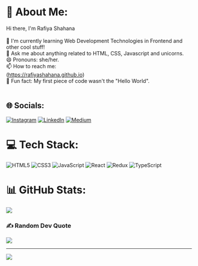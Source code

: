 # 💫 About Me:
Hi there, I'm Rafiya Shahana<br><br>🌱 I'm currently learning Web Development Technologies in Frontend and other cool stuff!<br>💬 Ask me about anything related to HTML, CSS, Javascript and unicorns.<br>😄 Pronouns: she/her.<br>📫 How to reach me:<br>(https://rafiyashahana.github.io)<br>🚀 Fun fact: My first piece of code wasn't the "Hello World".<br><br>


## 🌐 Socials:
[![Instagram](https://img.shields.io/badge/Instagram-%23E4405F.svg?logo=Instagram&logoColor=white)](https://instagram.com/t_shahana23) [![LinkedIn](https://img.shields.io/badge/LinkedIn-%230077B5.svg?logo=linkedin&logoColor=white)](https://www.linkedin.com/in/rafiya-shahana/) [![Medium](https://img.shields.io/badge/Medium-12100E?logo=medium&logoColor=white)](https://medium.com/@rafiyashahana) 
# 💻 Tech Stack:
![HTML5](https://img.shields.io/badge/html5-%23E34F26.svg?style=for-the-badge&logo=html5&logoColor=white) ![CSS3](https://img.shields.io/badge/css3-%231572B6.svg?style=for-the-badge&logo=css3&logoColor=white) ![JavaScript](https://img.shields.io/badge/javascript-%23323330.svg?style=for-the-badge&logo=javascript&logoColor=%23F7DF1E) ![React](https://img.shields.io/badge/react-%2320232a.svg?style=for-the-badge&logo=react&logoColor=%2361DAFB)  ![Redux](https://img.shields.io/badge/redux-%23593d88.svg?style=for-the-badge&logo=redux&logoColor=white) ![TypeScript](https://img.shields.io/badge/typescript-%23007ACC.svg?style=for-the-badge&logo=typescript&logoColor=white)  
# 📊 GitHub Stats:
![](https://github-readme-stats.vercel.app/api/top-langs/?username=rafiyashahana&theme=ayu-mirage&hide_border=false&include_all_commits=false&count_private=false&layout=compact)

### ✍️ Random Dev Quote
![](https://quotes-github-readme.vercel.app/api?type=horizontal&theme=radical)

---
[![](https://visitcount.itsvg.in/api?id=rafiyashahana&icon=0&color=0)](https://visitcount.itsvg.in)

<!-- Proudly created with GPRM ( https://gprm.itsvg.in ) -->
